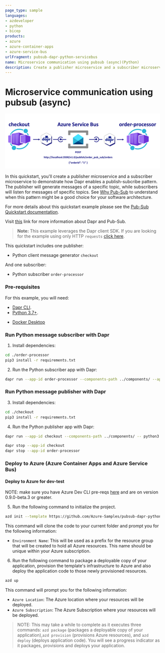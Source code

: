 ```yaml
---
page_type: sample
languages:
- azdeveloper
- python
- bicep
products:
- azure
- azure-container-apps
- azure-service-bus
urlFragment: pubsub-dapr-python-servicebus
name: Microservice communication using pubsub (async)(Python)
description: Create a publisher microservice and a subscriber microservice with Python to demonstrate how Dapr enables a publish-subcribe pattern. The publisher will generate messages of a specific topic, while subscribers will listen for messages of specific topics. 
---
```

<!-- YAML front-matter schema: https://review.learn.microsoft.com/en-us/help/contribute/samples/process/onboarding?branch=main#supported-metadata-fields-for-readmemd -->

# Microservice communication using pubsub (async)

![](images/pubsub-diagram.png)

In this quickstart, you'll create a publisher microservice and a subscriber microservice to demonstrate how Dapr enables a publish-subcribe pattern. The publisher will generate messages of a specific topic, while subscribers will listen for messages of specific topics. See [Why Pub-Sub](#why-pub-sub) to understand when this pattern might be a good choice for your software architecture.

For more details about this quickstart example please see the [Pub-Sub Quickstart documentation](https://docs.dapr.io/getting-started/quickstarts/pubsub-quickstart/).

Visit [this](https://docs.dapr.io/developing-applications/building-blocks/pubsub/) link for more information about Dapr and Pub-Sub.

> **Note:** This example leverages the Dapr client SDK.  If you are looking for the example using only HTTP `requests` [click here](../http).

This quickstart includes one publisher:

- Python client message generator `checkout` 

And one subscriber: 
 
- Python subscriber `order-processor`

### Pre-requisites

For this example, you will need:

- [Dapr CLI](https://docs.dapr.io/getting-started).
- [Python 3.7+](https://www.python.org/downloads/).
<!-- IGNORE_LINKS --> 
- [Docker Desktop](https://www.docker.com/products/docker-desktop)
<!-- END_IGNORE -->

### Run Python message subscriber with Dapr

1. Install dependencies: 

<!-- STEP
name: Install python dependencies
-->

```bash
cd ./order-processor
pip3 install -r requirements.txt 
```

<!-- END_STEP -->

2. Run the Python subscriber app with Dapr: 

<!-- STEP
name: Run python subscriber
expected_stdout_lines:
  - '== APP == Subscriber received : 4'
  - "Exited App successfully"
expected_stderr_lines:
output_match_mode: substring
working_dir: ./order-processor
background: true
sleep: 10
-->

```bash
dapr run --app-id order-processor --components-path ../components/ --app-port 5001 -- python3 app.py
```

<!-- END_STEP -->

### Run Python message publisher with Dapr

3. Install dependencies: 

<!-- STEP
name: Install python dependencies
-->

```bash
cd ./checkout
pip3 install -r requirements.txt 
```
<!-- END_STEP -->

4. Run the Python publisher app with Dapr: 

<!-- STEP
name: Run python publisher
expected_stdout_lines:
  - '== APP == INFO:root:Published data: {"orderId": 1}'
  - '== APP == INFO:root:Published data: {"orderId": 2}'
  - "Exited App successfully"
expected_stderr_lines:
output_match_mode: substring
working_dir: ./checkout
background: true
sleep: 10
-->

```bash
dapr run --app-id checkout --components-path ../components/ -- python3 app.py
```

<!-- END_STEP -->

```bash
dapr stop --app-id checkout
dapr stop --app-id order-processor
```

### Deploy to Azure (Azure Container Apps and Azure Service Bus)

#### Deploy to Azure for dev-test

NOTE: make sure you have Azure Dev CLI pre-reqs [here](https://learn.microsoft.com/en-us/azure/developer/azure-developer-cli/install-azd?tabs=winget-windows%2Cbrew-mac%2Cscript-linux&pivots=os-windows) and are on version 0.9.0-beta.3 or greater.

5. Run the following command to initialize the project. 

```bash
azd init --template https://github.com/Azure-Samples/pubsub-dapr-python-servicebus
``` 

This command will clone the code to your current folder and prompt you for the following information:

- `Environment Name`: This will be used as a prefix for the resource group that will be created to hold all Azure resources. This name should be unique within your Azure subscription.

6. Run the following command to package a deployable copy of your application, provision the template's infrastructure to Azure and also deploy the application code to those newly provisioned resources.

```bash
azd up
```

This command will prompt you for the following information:
- `Azure Location`: The Azure location where your resources will be deployed.
- `Azure Subscription`: The Azure Subscription where your resources will be deployed.

> NOTE: This may take a while to complete as it executes three commands: `azd package` (packages a deployable copy of your application),`azd provision` (provisions Azure resources), and `azd deploy` (deploys application code). You will see a progress indicator as it packages, provisions and deploys your application.
